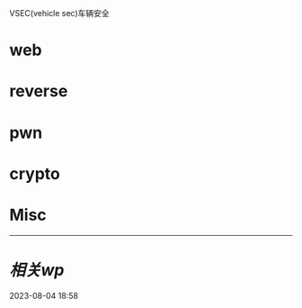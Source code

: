 VSEC(vehicle sec)车辆安全
# web

# reverse

# pwn

# crypto

# Misc


---
# *相关wp*




2023-08-04   18:58